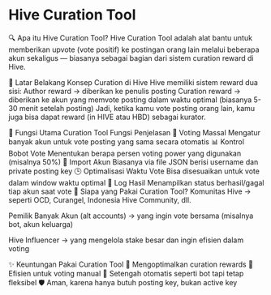# Hive Curation Tool
🔍 Apa itu Hive Curation Tool?
Hive Curation Tool adalah alat bantu untuk memberikan upvote (vote positif) ke postingan orang lain melalui beberapa akun sekaligus — biasanya sebagai bagian dari sistem curation reward di Hive.

🧠 Latar Belakang Konsep Curation di Hive
Hive memiliki sistem reward dua sisi:
Author reward → diberikan ke penulis posting
Curation reward → diberikan ke akun yang memvote posting dalam waktu optimal (biasanya 5-30 menit setelah posting)
Jadi, ketika kamu vote posting orang lain, kamu juga bisa dapat reward (in HIVE atau HBD) sebagai kurator.

🎯 Fungsi Utama Curation Tool
Fungsi	Penjelasan
🔁 Voting Massal	Mengatur banyak akun untuk vote posting yang sama secara otomatis
📊 Kontrol Bobot Vote	Menentukan berapa persen voting power yang digunakan (misalnya 50%)
📂 Import Akun	Biasanya via file JSON berisi username dan private posting key
🕒 Optimalisasi Waktu Vote	Bisa disesuaikan untuk vote dalam window waktu optimal
🧾 Log Hasil	Menampilkan status berhasil/gagal tiap akun saat vote
📌 Siapa yang Pakai Curation Tool?
Komunitas Hive → seperti OCD, Curangel, Indonesia Hive Community, dll.

Pemilik Banyak Akun (alt accounts) → yang ingin vote bersama (misalnya bot, akun keluarga)

Hive Influencer → yang mengelola stake besar dan ingin efisien dalam voting

✨ Keuntungan Pakai Curation Tool
💸 Mengoptimalkan curation rewards
🧠 Efisien untuk voting manual
🤖 Setengah otomatis seperti bot tapi tetap fleksibel
🛡️ Aman, karena hanya butuh posting key, bukan active key
